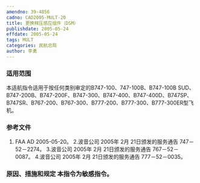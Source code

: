 ```yaml
---
amendno: 39-4856
cadno: CAD2005-MULT-20
title: 更换释压感应组件（DSM）
publishdate: 2005-05-24
effdate: 2005-05-24
tags: MULT
categories: 民航总局
author: 李勇
---
```


### 适用范围 
本适航指令适用于按任何类别审定的B747-100、747-100B、B747-100B SUD、B747-200B、B747-200F、B747-300、B747-400、B747-400D、B747SP、B747SR、B767-200、B767-300、B777-200、B777-300、B777-300ER型飞机。

<!--more-->
### 参考文件
1. FAA AD 2005-05-20。 
2.波音公司 
2005年 2月 21日颁发的服务通告 747－52－2274。 
3.波音公司 
2005年 2月 21日颁发的服务通告 767－52－0087。 
4.波音公司 
2005年 2月 21日颁发的服务通告 777－52－0035。

### 原因、措施和规定 本指令为敏感指令。
